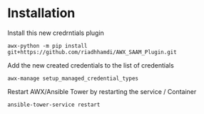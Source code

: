 # Installation

Install this new credrntials plugin

```
awx-python -m pip install git+https://github.com/riadhhamdi/AWX_SAAM_Plugin.git
```

Add the new created credentials to the list of credentials

```
awx-manage setup_managed_credential_types
```

Restart AWX/Ansible Tower by restarting the service / Container 
```
ansible-tower-service restart 
```




